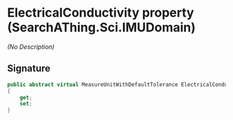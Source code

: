 # ElectricalConductivity property (SearchAThing.Sci.IMUDomain)
_(No Description)_

## Signature
```csharp
public abstract virtual MeasureUnitWithDefaultTolerance ElectricalConductivity
{
    get;
    set;
}
```
